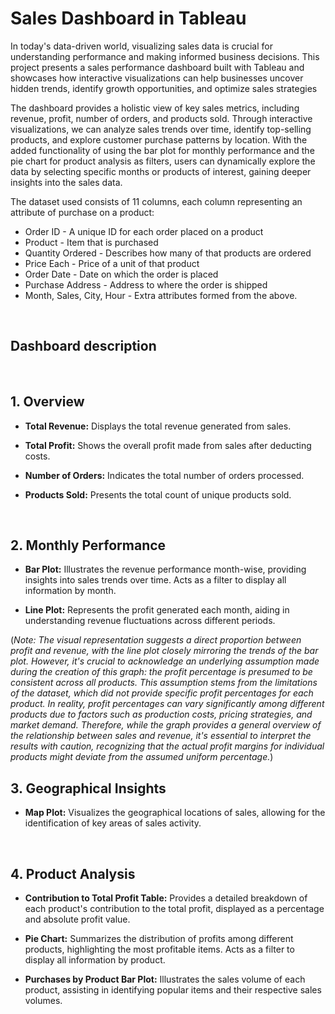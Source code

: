 # Sales Dashboard in Tableau

In today's data-driven world, visualizing sales data is crucial for understanding performance and making informed business decisions. This project presents a sales performance dashboard built with Tableau and showcases how interactive visualizations can help businesses uncover hidden trends, identify growth opportunities, and optimize sales strategies

The dashboard provides a holistic view of key sales metrics, including revenue, profit, number of orders, and products sold. Through interactive visualizations, we can analyze sales trends over time, identify top-selling products, and explore customer purchase patterns by location. With the added functionality of using the bar plot for monthly performance and the pie chart for product analysis as filters, users can dynamically explore the data by selecting specific months or products of interest, gaining deeper insights into the sales data.

 
The dataset used consists of 11 columns, each column representing an attribute of purchase on a product:
- Order ID - A unique ID for each order placed on a product
- Product - Item that is purchased
- Quantity Ordered - Describes how many of that products are ordered
- Price Each - Price of a unit of that product
- Order Date - Date on which the order is placed
- Purchase Address - Address to where the order is shipped
- Month, Sales, City, Hour - Extra attributes formed from the above.

<br>

## Dashboard description
<br>

## 1. Overview

- **Total Revenue:** Displays the total revenue generated from sales.
  
- **Total Profit:** Shows the overall profit made from sales after deducting costs.
  
- **Number of Orders:** Indicates the total number of orders processed.
  
- **Products Sold:** Presents the total count of unique products sold.
<br>

## 2. Monthly Performance

- **Bar Plot:** Illustrates the revenue performance month-wise, providing insights into sales trends over time. Acts as a filter to display all information by month.
  
- **Line Plot:** Represents the profit generated each month, aiding in understanding revenue fluctuations across different periods.

(*Note: The visual representation suggests a direct proportion between profit and revenue, with the line plot closely mirroring the trends of the bar plot.
However, it's crucial to acknowledge an underlying assumption made during the creation of this graph: the profit percentage is presumed to be consistent across all products. This assumption stems from the limitations of the dataset, which did not provide specific profit percentages for each product.
In reality, profit percentages can vary significantly among different products due to factors such as production costs, pricing strategies, and market demand. Therefore, while the graph provides a general overview of the relationship between sales and revenue, it's essential to interpret the results with caution, recognizing that the actual profit margins for individual products might deviate from the assumed uniform percentage.*)
<br>

## 3. Geographical Insights

- **Map Plot:** Visualizes the geographical locations of sales, allowing for the identification of key areas of sales activity.
<br>

## 4. Product Analysis

- **Contribution to Total Profit Table:** Provides a detailed breakdown of each product's contribution to the total profit, displayed as a percentage and absolute profit value.
  
- **Pie Chart:** Summarizes the distribution of profits among different products, highlighting the most profitable items. Acts as a filter to display all information by product.
  
- **Purchases by Product Bar Plot:** Illustrates the sales volume of each product, assisting in identifying popular items and their respective sales volumes.

